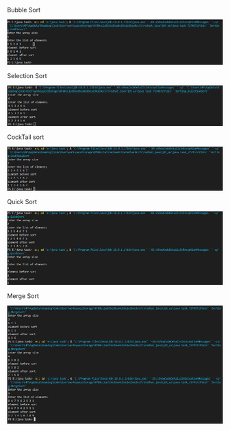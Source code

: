 Bubble Sort

![Image coudn't load](bubble_sort.PNG)

Selection Sort

![Image coudn't load](selection_sort.PNG)

CockTail sort

![Image coudn't load](cock_tail_sort.PNG)

Quick Sort

![Image coudn't load](quick_sort.PNG)

Merge Sort

![Image coudn't load](Merge_sort.PNG)